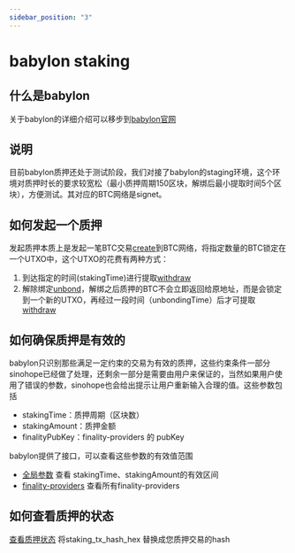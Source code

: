 ```yaml
---
sidebar_position: "3"
---
```

# babylon staking

## 什么是babylon

关于babylon的详细介绍可以移步到[babylon官网](https://btcstaking.staging.babylonchain.io/)

## 说明 

目前babylon质押还处于测试阶段，我们对接了babylon的staging环境，这个环境对质押时长的要求较宽松（最小质押周期150区块，解绑后最小提取时间5个区块），方便测试。其对应的BTC网络是signet。

## 如何发起一个质押

发起质押本质上是发起一笔BTC交易[create](/docs/develop/mpc-waas-api/v-1-waas-mpc-staking-create)到BTC网络，将指定数量的BTC锁定在一个UTXO中，这个UTXO的花费有两种方式：

1. 到达指定的时间(stakingTime)进行提取[withdraw](/docs/develop/mpc-waas-api/v-1-waas-mpc-staking-spending-time-lock-path-tx)
2. 解除绑定[unbond](/docs/develop/mpc-waas-api/v-1-waas-mpc-staking-unbond)，解绑之后质押的BTC不会立即返回给原地址，而是会锁定到一个新的UTXO，再经过一段时间（unbondingTime）后才可提取[withdraw](/docs/develop/mpc-waas-api/v-1-waas-mpc-staking-spending-time-lock-path-tx)

## 如何确保质押是有效的

babylon只识别那些满足一定约束的交易为有效的质押，这些约束条件一部分sinohope已经做了处理，还剩余一部分是需要由用户来保证的，当然如果用户使用了错误的参数，sinohope也会给出提示让用户重新输入合理的值。这些参数包括

- stakingTime：质押周期（区块数）
- stakingAmount：质押金额
- finalityPubKey：finality-providers 的 pubKey

babylon提供了接口，可以查看这些参数的有效值范围

- [全局参数](https://staking-api.staging.babylonchain.io/v1/global-params) 查看 stakingTime、stakingAmount的有效区间
- [finality-providers](https://staking-api.staging.babylonchain.io/v1/finality-providers) 查看所有finality-providers

## 如何查看质押的状态

[查看质押状态](https://staking-api.staging.babylonchain.io/v1/delegation?staking_tx_hash_hex=1f05b1f084295779ebad8de92d8e011d42b2928239beba04172515e7ec874ce8)
将staking_tx_hash_hex 替换成您质押交易的hash
